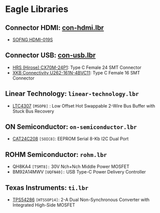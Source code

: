 # Eagle Libraries

## Connector HDMI: [con-hdmi.lbr](con-hdmi.lbr)

* [SOFNG HDMI-019S](https://datasheet.lcsc.com/szlcsc/2009111836_SOFNG-HDMI-019S_C111617.pdf)

## Connector USB: [con-usb.lbr](con-usb.lbr)

* [HRS (Hirose) CX70M-24P1](https://www.hirose.com/de/product/document?clcode=CL0480-0304-0-00&productname=CX70M-24P1&series=CX&documenttype=Catalog&lang=de&documentid=D52488_en): Type C Female 24 SMT Connector
* [XKB Connectivity U262-161N-4BVC11](https://datasheet.lcsc.com/szlcsc/2002271811_XKB-Connectivity-U262-161N-4BVC11_C319148.pdf): Type C Female 16 SMT Connector

## Linear Technology: `linear-technology.lbr`

* [LTC4307](https://www.analog.com/media/en/technical-documentation/data-sheets/4307f.pdf) `[MSOP8]` : Low Offset Hot Swappable 2-Wire Bus Buffer with Stuck Bus Recovery

## ON Semiconductor: `on-semiconductor.lbr`

* [CAT24C208](https://www.onsemi.com/pdf/datasheet/cat24c208-d.pdf) `[SOIC8]`: EEPROM Serial 8-Kb I2C Dual Port

## ROHM Semiconductor: `rohm.lbr`

* QH8KA4 `[TSMT8]:` 30V Nch+Nch Middle Power MOSFET 
* BM92A14MWV `[UQFN40]:` USB Type-C Power Delivery Controller 

## Texas Instruments: `ti.lbr`

* [TPS54286](https://www.ti.com/lit/ds/symlink/tps54286.pdf) `[HTSSOP14]`: 2-A Dual Non-Synchronous Converter with Integrated High-Side MOSFET
